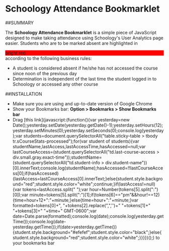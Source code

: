Schoology Attendance Bookmarklet
===

##SUMMARY

The **Schoology Attendance Bookmarklet** is a simple piece of JavaScript designed to make taking attendance using Schoology's User Analytics page easier.  Students who are to be marked absent are highlighted in <div markdown="0" style="background-color: red;">bright red</div> according to the following business rules:

* A student is considered absent if he/she has not accessed the course since noon of the previous day
* Determination is independent of the last time the student logged in to Schoology or accessed any other course

##INSTALLATION
* Make sure you are using and up-to-date version of Google Chrome
* Show your Bookmarks bar: **Option > Bookmarks > Show Bookmarks bar**
* Drag [this link](javascript:(function(){var yesterday=new Date();yesterday.setDate(yesterday.getDate()-1);yesterday.setHours(12);yesterday.setMinutes(0);yesterday.setSeconds(0);console.log(yesterday);var students=document.querySelectorAll("table.sticky-table > tbody tr.sCourseStats-processed");for(var student of students){var studentName,lastAccess,lastAccessTime,hasAccessed=null;var lastCourseAccess=(student.querySelectorAll("td.last-course-access > div.small.gray.exact-time"));studentName=(student.querySelectorAll("td.student-info > div.student-name"))[0].innerText;console.log(studentName);hasAccessed=!!lastCourseAccess[0];if(hasAccessed){lastAccess=lastCourseAccess[0].innerText;}else{student.style.background="red";student.style.color="white";continue;}if(lastAccess!=null){var tokens=lastAccess.split(" ");var hour=Number(tokens[5].split(":")[0]);var minute=tokens[5].split(":")[1];if(tokens[6]=="pm"&&hour!==12){time=hour+12+":"+minute;}else{time=hour+":"+minute;}var formatted=tokens[0]+", "+tokens[2].replace(",",'')+" "+tokens[1]+" "+tokens[3]+" "+time+" GMT-0600";var date=Date.parse(formatted);console.log(date);console.log(yesterday.getTime());console.log(date-yesterday.getTime());if(date>yesterday.getTime()){student.style.background="#efefef";student.style.color="black";}else{student.style.background="red";student.style.color="white";}}}})();) to your bookmarks bar